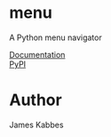 # menu
A Python menu navigator

[Documentation](https://jameskabbes.github.io/menu)<br>
[PyPI](https://pypi.org/project/kabbes-menu)

# Author
James Kabbes